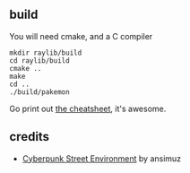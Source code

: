 ## build

You will need cmake, and a C compiler

```
mkdir raylib/build
cd raylib/build
cmake ..
make
cd ..
./build/pakemon
```

Go print out [the cheatsheet](https://www.raylib.com/cheatsheet/cheatsheet.html), it's awesome.

## credits

- [Cyberpunk Street Environment](https://ansimuz.itch.io/cyberpunk-street-environment) by ansimuz

